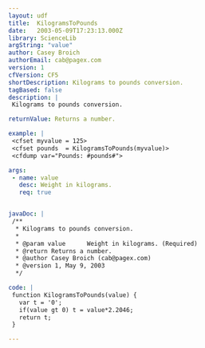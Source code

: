 ```yaml
---
layout: udf
title:  KilogramsToPounds
date:   2003-05-09T17:23:13.000Z
library: ScienceLib
argString: "value"
author: Casey Broich
authorEmail: cab@pagex.com
version: 1
cfVersion: CF5
shortDescription: Kilograms to pounds conversion.
tagBased: false
description: |
 Kilograms to pounds conversion.

returnValue: Returns a number.

example: |
 <cfset myvalue = 125>
 <cfset pounds  = KilogramsToPounds(myvalue)>
 <cfdump var="Pounds: #pounds#">

args:
 - name: value
   desc: Weight in kilograms.
   req: true


javaDoc: |
 /**
  * Kilograms to pounds conversion.
  * 
  * @param value      Weight in kilograms. (Required)
  * @return Returns a number. 
  * @author Casey Broich (cab@pagex.com) 
  * @version 1, May 9, 2003 
  */

code: |
 function KilogramsToPounds(value) {
   var t = '0';
   if(value gt 0) t = value*2.2046;
   return t;
 }

---
```


